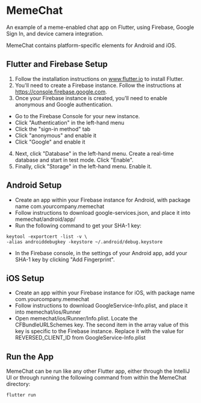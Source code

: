 # MemeChat
An example of a meme-enabled chat app on Flutter, using Firebase, Google Sign In, and device camera integration. 

MemeChat contains platform-specific elements for Android and iOS.

## Flutter and Firebase Setup
1. Follow the installation instructions on www.flutter.io to install Flutter.
2. You'll need to create a Firebase instance. Follow the instructions at https://console.firebase.google.com.
3. Once your Firebase instance is created, you'll need to enable anonymous and Google authentication.
  - Go to the Firebase Console for your new instance.
  - Click "Authentication" in the left-hand menu
  - Click the "sign-in method" tab
  - Click "anonymous" and enable it
  - Click "Google" and enable it
4. Next, click "Database" in the left-hand menu.  Create a real-time database and start in test mode. Click "Enable".
5. Finally, click "Storage" in the left-hand menu.  Enable it.

## Android Setup
- Create an app within your Firebase instance for Android, with package name com.yourcompany.memechat 
- Follow instructions to download google-services.json, and place it into memechat/android/app/
- Run the following command to get your SHA-1 key:
```
keytool -exportcert -list -v \
-alias androiddebugkey -keystore ~/.android/debug.keystore
```
- In the Firebase console, in the settings of your Android app, add your SHA-1 key by clicking "Add Fingerprint".

## iOS Setup
- Create an app within your Firebase instance for iOS, with package name com.yourcompany.memechat
- Follow instructions to download GoogleService-Info.plist, and place it into memechat/ios/Runner
- Open memechat/ios/Runner/Info.plist. Locate the CFBundleURLSchemes key. The second item in the array value of this key is specific to the Firebase instance. Replace it with the value for REVERSED_CLIENT_ID from GoogleService-Info.plist

## Run the App
MemeChat can be run like any other Flutter app, either through the IntelliJ UI or through running the following command from within the MemeChat directory:

```
flutter run
```
